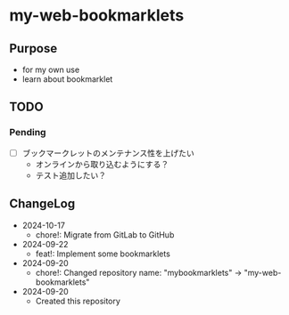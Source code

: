 # my-web-bookmarklets

## Purpose

- for my own use
- learn about bookmarklet

## TODO

### Pending

- [ ] ブックマークレットのメンテナンス性を上げたい
    - オンラインから取り込むようにする？
    - テスト追加したい？

## ChangeLog

- 2024-10-17
    - chore!: Migrate from GitLab to GitHub
- 2024-09-22
    - feat!: Implement some bookmarklets
- 2024-09-20
    - chore!: Changed repository name: "mybookmarklets" -> "my-web-bookmarklets"
- 2024-09-20
    - Created this repository
